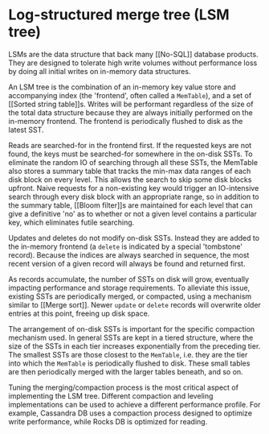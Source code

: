 # Log-structured merge tree (LSM tree)

LSMs are the data structure that back many [[No-SQL]] database products.  They are designed to tolerate high write volumes without performance loss by doing all initial writes on in-memory data structures. 

An LSM tree is the combination of an in-memory key value store and accompanying index (the 'frontend', often called a `MemTable`), and a set of [[Sorted string table]]s.  Writes will be performant regardless of the size of the total data structure because they are always initially performed on the in-memory frontend.  The frontend is periodically flushed to disk as the latest SST.

Reads are searched-for in the frontend first.  If the requested keys are not found, the keys must be searched-for somewhere in the on-disk SSTs.  To eliminate the random IO of searching through all these SSTs, the MemTable also stores a summary table that tracks the min-max data ranges of each disk block on every level.  This allows the search to skip some disk blocks upfront.  Naive requests for a non-existing key would trigger an IO-intensive search through every disk block with an appropriate range, so in addition to the summary table, [[Bloom filter]]s are maintained for each level that can give a definitive 'no' as to whether or not a given level contains a particular key, which eliminates futile searching.

Updates and deletes do not modify on-disk SSTs.  Instead they are added to the in-memory frontend (a `delete` is indicated by a special 'tombstone' record).  Because the indices are always searched in sequence, the most recent version of a given record will always be found and returned first.  

As records accumulate, the number of SSTs on disk will grow, eventually impacting performance and storage requirements.  To alleviate this issue, existing SSTs are periodically merged, or compacted, using a mechanism similar to [[Merge sort]].  Newer `update` or `delete` records will overwrite older entries at this point, freeing up disk space.  

The arrangement of on-disk SSTs is important for the specific compaction mechanism used.  In general SSTs are kept in a tiered structure, where the size of the SSTs in each tier increases exponentially from the preceding tier.  The smallest SSTs are those closest to the `MemTable`, i.e. they are the tier into which the `MemTable` is periodically flushed to disk.  These small tables are then periodically merged with the larger tables beneath, and so on.

Tuning the merging/compaction process is the most critical aspect of implementing the LSM tree.  Different compaction and leveling implementations can be used to achieve a different performance profile.  For example, Cassandra DB uses a compaction process designed to optimize write performance, while Rocks DB is optimized for reading.